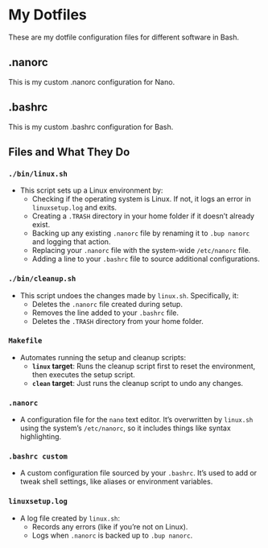 # My Dotfiles
These are my dotfile configuration files for different software in Bash.

## .nanorc
This is my custom .nanorc configuration for Nano.

## .bashrc
This is my custom .bashrc configuration for Bash.



## Files and What They Do

### **`./bin/linux.sh`**
- This script sets up a Linux environment by:
  - Checking if the operating system is Linux. If not, it logs an error in `linuxsetup.log` and exits.
  - Creating a `.TRASH` directory in your home folder if it doesn’t already exist.
  - Backing up any existing `.nanorc` file by renaming it to `.bup nanorc` and logging that action.
  - Replacing your `.nanorc` file with the system-wide `/etc/nanorc` file.
  - Adding a line to your `.bashrc` file to source additional configurations.

### **`./bin/cleanup.sh`**
- This script undoes the changes made by `linux.sh`. Specifically, it:
  - Deletes the `.nanorc` file created during setup.
  - Removes the line added to your `.bashrc` file.
  - Deletes the `.TRASH` directory from your home folder.

### **`Makefile`**
- Automates running the setup and cleanup scripts:
  - **`linux` target**: Runs the cleanup script first to reset the environment, then executes the setup script.
  - **`clean` target**: Just runs the cleanup script to undo any changes.

### **`.nanorc`**
- A configuration file for the `nano` text editor. It’s overwritten by `linux.sh` using the system’s `/etc/nanorc`, so it includes things like syntax highlighting.

### **`.bashrc custom`**
- A custom configuration file sourced by your `.bashrc`. It’s used to add or tweak shell settings, like aliases or environment variables.

### **`linuxsetup.log`**
- A log file created by `linux.sh`:
  - Records any errors (like if you’re not on Linux).
  - Logs when `.nanorc` is backed up to `.bup nanorc`.
